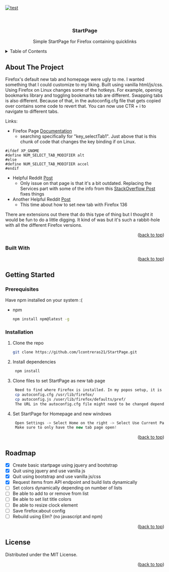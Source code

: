 <!-- Template from https://github.com/othneildrew/Best-README-Template -->
<a name="readme-top"></a>

<!-- *** https://www.markdownguide.org/basic-syntax/#reference-style-links -->
[![test][test-sheild]][test-url]

<!-- PROJECT LOGO -->
<br />
<div align="center">
<h3 align="center">StartPage</h3>

  <p align="center">
    Simple StartPage for Firefox containing quicklinks
  </p>
</div>

<!-- TABLE OF CONTENTS -->
<details>
  <summary>Table of Contents</summary>
  <ol>
    <li>
      <a href="#about-the-project">About The Project</a>
      <ul>
        <li><a href="#built-with">Built With</a></li>
      </ul>
    </li>
    <li>
      <a href="#getting-started">Getting Started</a>
      <ul>
        <li><a href="#prerequisites">Prerequisites</a></li>
        <li><a href="#installation">Installation</a></li>
      </ul>
    </li>
    <li><a href="#roadmap">Roadmap</a></li>
    <li><a href="#license">License</a></li>
  </ol>
</details>

<!-- ABOUT -->
## About The Project 

Firefox's default new tab and homepage were ugly to me. I wanted something that I could customize to my liking. Built using vanilla html/js/css. 
Using Firefox on Linux changes some of the hotkeys. For example, opening bookmarks library and toggling bookmarks tab are different. Swapping tabs is also different. Because of that, in the autoconfig.cfg file that gets copied over contains some code to revert that. You can now use CTR + i to navigate to different tabs. 

Links: 
* Firefox Page [Documentation](https://searchfox.org/mozilla-release/source/browser/base/content/browser-sets.inc)
    - searching specifically for "key_selectTab1". Just above that is this chunk of code that changes the key binding if on Linux.
```
#ifdef XP_GNOME
#define NUM_SELECT_TAB_MODIFIER alt
#else
#define NUM_SELECT_TAB_MODIFIER accel
#endif
```
* Helpful Reddit [Post](https://www.reddit.com/r/firefox/comments/kilmm2/restore_ctrlshiftb_library_by_setting_configjs/)
    - Only issue on that page is that it's a bit outdated. Replacing the Services part with some of the info from this [StackOverflow Post](https://superuser.com/questions/1271147/change-key-bindings-keyboard-shortcuts-in-firefox-57) fixes things
* Another Helpful Reddit [Post](https://support.mozilla.org/mk/questions/1490993)
    - This time about how to set new tab with Firefox 136

There are extensions out there that do this type of thing but I thought it would be fun to do a little digging. It kind of was but it's such a rabbit-hole with all the different Firefox versions.



<p align="right">(<a href="#readme-top">back to top</a>)</p>

### Built With

<p align="right">(<a href="#readme-top">back to top</a>)</p>

<!-- GETTING STARTED -->
## Getting Started

### Prerequisites

Have npm installed on your system :(
* npm
  ```sh
  npm install npm@latest -g
  ```

### Installation

1. Clone the repo
   ```sh
   git clone https://github.com/lcontreras21/StartPage.git
   ```
2. Install dependencies
   ```sh
    npm install
   ```
2. Clone files to set StartPage as new tab page
   ```sh
    Need to find where Firefox is installed. In my popos setup, it is in /usr/lib/. In windows, it is in C://Program Files/
    cp autoconfig.cfg /usr/lib/firefox/
    cp autoconfig.js /user/lib/firefox/defaults/pref/
    The URL in the autoconfig.cfg file might need to be changed depending on OS
   ```
4. Set StartPage for Homepage and new windows
   ```js
    Open Settings -> Select Home on the right -> Select Use Current Pages
    Make sure to only have the new tab page open!
   ```

<p align="right">(<a href="#readme-top">back to top</a>)</p>

<!-- ROADMAP -->
## Roadmap

- [x] Create basic startpage using jquery and bootstrap
- [x] Quit using jquery and use vanilla js
- [x] Quit using bootstrap and use vanilla js/css
- [x] Request items from API endpoint and build lists dynamically
- [ ] Set colors dynamically depending on number of lists
- [ ] Be able to add to or remove from list
- [ ] Be able to set list title colors
- [ ] Be able to resize clock element
- [ ] Save firefox:about config
- [ ] Rebuild using Elm? (no javascript and npm)

<p align="right">(<a href="#readme-top">back to top</a>)</p>

<!-- LICENSE -->
## License

Distributed under the MIT License.

<p align="right">(<a href="#readme-top">back to top</a>)</p>

<!-- MARKDOWN LINKS & IMAGES -->
<!-- https://www.markdownguide.org/basic-syntax/#reference-style-links -->
[test-sheild]: https://img.shields.io/badge/EZPZ-purple?logo=github&style=for-the-badge
[test-url]: http://youtube.com
